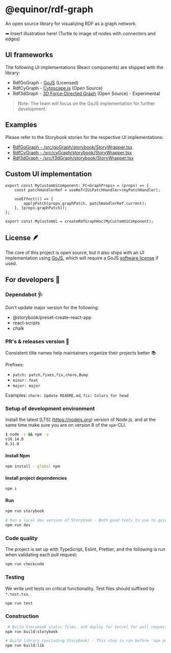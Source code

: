 # @equinor/rdf-graph

An open source library for visualizing RDF as a graph network.

➡ Insert illustration here! (Turtle to image of nodes with connectors and edges)

## UI frameworks

The following UI implementations (React components) are shipped with the library:

-   RdfGoGraph - [GoJS](https://gojs.net/latest/index.html) (Licensed)
-   RdfCyGraph - [Cytoscape.js](https://js.cytoscape.org) (Open Source)
-   Rdf3dGraph - [3D Force-Directed Graph](https://github.com/vasturiano/3d-force-graph) (Open Source) - Experimental

> Note: The team will focus on the GoJS implementation for further development.

## Examples

Please refer to the Storybook stories for the respective UI implementations:

-   [RdfGoGraph - /src/goGraph/storybook/StoryWrapper.tsx](/src/goGraph/storybook/StoryWrapper.tsx)
-   [RdfCyGraph - /src/cyGraph/storybook/StoryWrapper.tsx](/src/cyGraph/storybook/StoryWrapper.tsx)
-   [Rdf3dGraph - /src/f3dGraph/storybook/StoryWrapper.tsx](/src/f3dGraph/storybook/StoryWrapper.tsx)

## Custom UI implementation

```tsx
export const MyCustomUiComponent: FC<GraphProps> = (props) => {
	const patchHandlerRef = useRef<IUiPatchHandler>(myPatchHandler);

	useEffect(() => {
		applyPatch(props.graphPatch, patchHandlerRef.current);
	}, [props.graphPatch]);
};

export const MyCustomUi = createRdfGraphHoc(MyCustomUiComponent);
```

## License 🪶

The core of this project is open source, but it also ships with an UI implementation using [GoJS](https://gojs.net/latest/index.html), which will require a GoJS [software license](https://gojs.net/latest/license.html) if used.

## For developers 🥷

### Dependabot 🩺

Don't update major version for the following:

-   @storybook/preset-create-react-app
-   react-scripts
-   chalk

### PR's & releases version 🦆

Consistent title names help maintainers organize their projects better 📚

Prefixes:

-   `patch: patch,fixes,fix,chore,Bump`
-   `minor: feat`
-   `major: major`

Examples: `chore: Update README.md`, `fix: Colors for head`

### Setup of development environment

Install the latest [LTS] (<https://nodejs.org>) version of Node.js, and at the same time make sure you are on version 8 of the `npm`-CLI.

```sh
$ node -v && npm -v
v16.14.0
8.31.0
```

#### Install Npm

```sh
npm install --global npm
```

#### Install project dependencies

```sh
npm i
```

#### Run

```sh
npm run storybook

# Run a local dev version of Storybook - Both good tools to use to quickly see changes along the way.
npm run dev
```

### Code quality

The project is set up with TypeScript, Eslint, Prettier, and the following is run when validating each pull request:

```sh
npm run checkcode
```

### Testing

We write unit tests on critical functionality. Test files should suffixed by `*.test.tsx`.

```sh
npm run test
```

### Construction

```sh
 # Build Storybook static files, and deploy for Vercel for pull requests and merging for main
npm run build:storybook

# Build library (excluding Storybook) - This step is ran before `npm publish`
npm run build:lib
```

